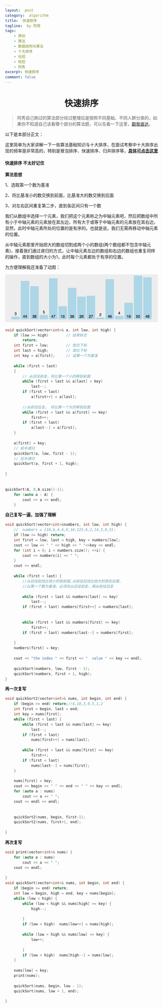 ```yaml
---
layout:  post
category:  algorithm
title:  快速排序
tagline:  by 阿秀
tags:
    - 原创
    - 算法
    - 数据结构与算法
    - 十大排序
    - 社招
    - 校招
    - 阿秀
excerpt: 快速排序
comment: false
---
```


<h1 align="center">快速排序</h1>

<p id="算法基础"></p>

> 阿秀自己刷过的算法部分经过整理后是按照不同基础、不同人群分类的，如果你不知道自己该看哪个部分的算法题，可以先看一下这里，[戳我直达](/notes/03-hunting_job/03-algorithm/01-basic-algorithm/01-introduce.md)。

以下是本部分正文：

这里简单为大家讲解一下一些算法基础知识与十大排序，在面试考察中十大排序出现的频率是非常高的，特别是冒泡排序、快速排序、归并排序等，[**具体可点击这里**](/notes/03-hunting_job/03-algorithm/04-high_frquency_algorithm/01-high_frquency_algorithm.md)


<p id="快速排序"></p>


#### 快速排序  不太好记住

**算法思想**

1、选取第一个数为基准

2、将比基准小的数交换到前面，比基准大的数交换到后面

3、对左右区间重复第二步，直到各区间只有一个数



我们从数组中选择一个元素，我们把这个元素称之为中轴元素吧，然后把数组中所有小于中轴元素的元素放在其左边，所有大于或等于中轴元素的元素放在其右边，显然，此时中轴元素所处的位置的是有序的。也就是说，我们无需再移动中轴元素的位置。

从中轴元素那里开始把大的数组切割成两个小的数组(两个数组都不包含中轴元素)，接着我们通过递归的方式，让中轴元素左边的数组和右边的数组也重复同样的操作，直到数组的大小为1，此时每个元素都处于有序的位置。



为方便理解我还准备了动图：

![](02-04-十大排序.assets/202205072324634-20250322192256331.png)



~~~C++
void quickSort(vector<int>& a, int low, int high) {
	if (low >= high)		// 结束标志
		return;
	int first = low;		// 低位下标
	int last = high;		// 高位下标
	int key = a[first];		// 设第一个为基准

	while (first < last)
	{
		// 从后往前走，将比第一个小的移到前面
		while (first < last && a[last] > key)
			last--;
		if (first < last)
			a[first++] = a[last];

		//从前往后走， 将比第一个大的移到后面
		while (first < last && a[first] <= key)
			first++;
		if (first < last)
			a[last--] = a[first];
	}

	a[first] = key;
	// 前半递归
	quickSort(a, low, first - 1);
	// 后半递归
	quickSort(a, first + 1, high);
	
}


quickSort(A, 0,A.size()-1);
	for (auto a : A) {
		cout << a << endl;
	}
~~~



**自己复写一遍，加强了理解**

~~~cpp
void quickSort(vector<int>&numbers, int low, int high) {
	//  numbers = {10,8,4,6,9,10,123,6,2,14,3,8,5};
	if (low >= high) return;
	int first = low, last = high, key = numbers[low];
	cout << low << " " << high << " "<<key << endl;
	for (int i = 0; i < numbers.size(); ++i) {
		cout << numbers[i] << " ";
	}
	cout << endl;

	while (first < last) {
		//从后往前找比他小的放前面,从前往后找比他大的放在后面，
		//以第一个数为基准，必须先从后往前走，再从前往后走
	
		while (first < last && numbers[last] >= key)
			last--;
		if (first < last) numbers[first++] = numbers[last];


		while (first < last && numbers[first] <= key)
			first++;
		if (first < last) numbers[last--] = numbers[first];

	}
	numbers[first] = key;

	cout << "the index " << first << "  value " << key << endl;

	quickSort(numbers, low, first - 1);
	quickSort(numbers, first + 1, high);
}
~~~



**再一次复写**

~~~cpp
void quickSort2(vector<int>& nums, int begin, int end) {
	if (begin >= end) return;//4,10,3,0,5,1,2
	int first = begin, last = end;
	int key = nums[first];
	while (first < last) {
		while (first < last && nums[last] >= key)
			last--;
		if (first < last)
			nums[first++] = nums[last];

		while (first < last && nums[first] <= key)
			first++;
		if (first < last)
			nums[last--] = nums[first];
	}

	nums[first] = key;
	cout << begin << " " << end << " " << key << endl;
	for (auto a : nums)
		cout << a << " ";
	cout << endl << endl;


	quickSort2(nums, begin, first-1);
	quickSort2(nums, first+1, end);

}
~~~



**再次复写**

~~~cpp
void print(vector<int>& nums) {
	for (auto a : nums)
		cout << a << " ";
	cout << endl;

}
void quickSort(vector<int>& nums, int begin, int end) {
	if (begin >= end) return;
	int low = begin, high = end, key = nums[begin];
	while (low < high) {
		while (low < high && nums[high] >= key) {
			high--;

		}
		if (low < high)  nums[low++] = nums[high];

		while (low < high && nums[low] <= key) {
			low++;

		}
		if (low < high)  nums[high--] = nums[low];
	}

	nums[low] = key;
	print(nums);

	quickSort(nums, begin, low - 1);
	quickSort(nums, low + 1, end);

}
~~~

<p id="希尔排序"></p>

